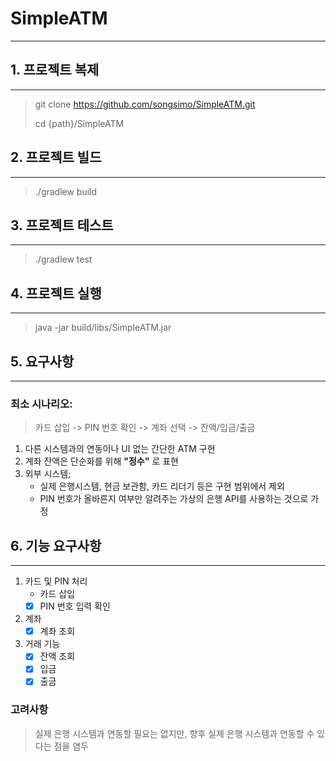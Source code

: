 # SimpleATM

----

## 1. 프로젝트 복제

----

> git clone https://github.com/songsimo/SimpleATM.git
> 
> cd {path}/SimpleATM

## 2. 프로젝트 빌드

----

> ./gradlew build

## 3. 프로젝트 테스트

----

> ./gradlew test

## 4. 프로젝트 실행

----

> java -jar build/libs/SimpleATM.jar


## 5. 요구사항

----

### 최소 시나리오: 

> 카드 삽입 -> PIN 번호 확인 -> 계좌 선택 -> 잔액/입금/출금

1. 다른 시스템과의 연동이나 UI 없는 간단한 ATM 구현
2. 계좌 잔액은 단순화를 위해 **\"정수\"** 로 표현
3. 외부 시스템;
   - 실제 은행시스템, 현금 보관함, 카드 리더기 등은 구현 범위에서 제외
   - PIN 번호가 올바른지 여부만 알려주는 가상의 은행 API를 사용하는 것으로 가정

## 6. 기능 요구사항

----

1. 카드 및 PIN 처리
   - 카드 삽입
   - [x] PIN 번호 입력 확인
2. 계좌
   - [x] 계좌 조회
3. 거래 기능
   - [x] 잔액 조회
   - [x] 입금
   - [x] 출금

### 고려사항

> 실제 은행 시스템과 연동할 필요는 없지만, 향후 실제 은행 시스템과 연동할 수 있다는 점을 염두